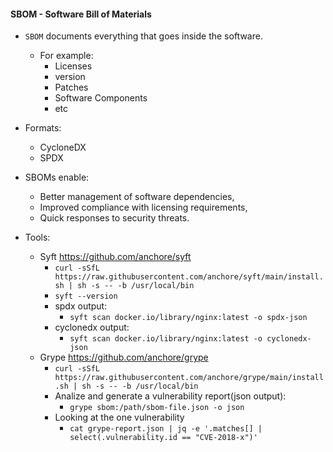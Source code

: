 #### SBOM - Software Bill of Materials

- `SBOM` documents everything that goes inside the software.
  - For example:
    - Licenses
    - version
    - Patches
    - Software Components
    - etc

- Formats:
  - CycloneDX
  - SPDX

- SBOMs enable:
  - Better management of software dependencies,
  - Improved compliance with licensing requirements,
  - Quick responses to security threats.

- Tools:
  - Syft <https://github.com/anchore/syft>
    - `curl -sSfL https://raw.githubusercontent.com/anchore/syft/main/install.sh | sh -s -- -b /usr/local/bin`
    - `syft --version`
    - spdx output:
      - `syft scan docker.io/library/nginx:latest -o spdx-json`
    - cyclonedx output:
      - `syft scan docker.io/library/nginx:latest -o cyclonedx-json`
  - Grype <https://github.com/anchore/grype>
    - `curl -sSfL https://raw.githubusercontent.com/anchore/grype/main/install.sh | sh -s -- -b /usr/local/bin`
    - Analize and generate a vulnerability report(json output):
      - `grype sbom:/path/sbom-file.json -o json`
    - Looking at the one vulnerability
      - `cat grype-report.json | jq -e '.matches[] | select(.vulnerability.id == "CVE-2018-x")'`